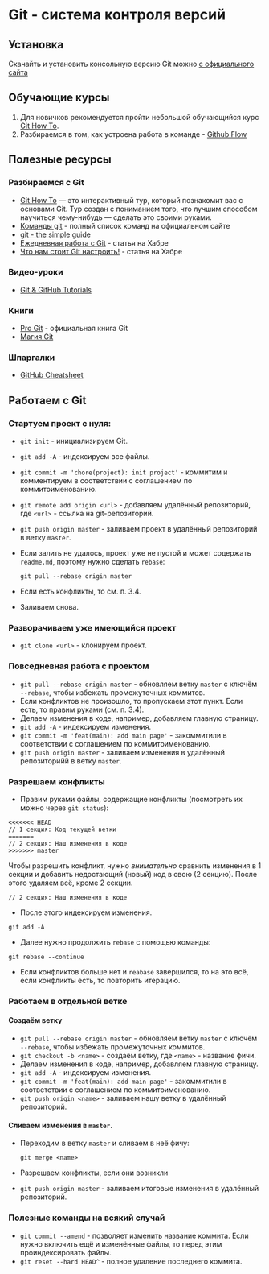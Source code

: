 # Git - система контроля версий

## Установка

Скачайть и установить консольную версию Git можно [с официального сайта](//git-scm.com/downloads)

## Обучающие курсы

1. Для новичков рекомендуется пройти небольшой обучающийся курс [Git How To](//githowto.com/ru).
1. Разбираемся в том, как устроена работа в команде - [Github Flow](//guides.github.com/introduction/flow/)

## Полезные ресурсы

### Разбираемся с Git

* [Git How To](//githowto.com/ru) — это интерактивный тур, который познакомит вас с основами Git. Тур создан с пониманием того, что лучшим способом научиться чему-нибудь — сделать это своими руками.
* [Команды git](//git-scm.com/book/commands) - полный список команд на официальном сайте
* [git - the simple guide](//rogerdudler.github.io/git-guide/)
* [Ежедневная работа с Git](//habrahabr.ru/post/174467/) - статья на Хабре
* [Что нам стоит Git настроить!](//habrahabr.ru/post/164297/) - статья на Хабре

### Видео-уроки

* [Git & GitHub Tutorials](//www.youtube.com/playlist?list=PLEACDDE80A79CE8E7)

### Книги

* [Pro Git](//git-scm.com/book/ru/v2) - официальная книга Git
* [Магия Git](//dl.dropboxusercontent.com/u/281916/delete/book.pdf)

### Шпаргалки

* [GitHub Cheatsheet](//raw.githubusercontent.com/github/training-kit/master/downloads/github-git-cheat-sheet.pdf)

## Работаем с Git

### Стартуем проект с нуля:

* `git init` - инициализируем Git.
* `git add -A` - индексируем все файлы.
* `git commit -m 'chore(project): init project'` - коммитим и комментируем в соответствии с соглашением по коммитоименованию.
* `git remote add origin <url>` - добавляем удалённый репозиторий, где `<url>` - ссылка на git-репозиторий.
* `git push origin master` - заливаем проект в удалённый репозиторий в ветку `master`.
* Если залить не удалось, проект уже не пустой и может содержать `readme.md`, поэтому нужно сделать `rebase`:

    ```
    git pull --rebase origin master
    ```

* Если есть конфликты, то см. п. 3.4.
* Заливаем снова.

### Разворачиваем уже имеющийся проект

* `git clone <url>` - клонируем проект.

### Повседневная работа с проектом

* `git pull --rebase origin master` - обновляем ветку `master` с ключём `--rebase`, чтобы избежать промежуточных коммитов.
* Если конфликтов не произошло, то пропускаем этот пункт. Если есть, то правим руками (см. п. 3.4).
* Делаем изменения в коде, например, добавляем главную страницу.
* `git add -A` - индексируем изменения.
* `git commit -m 'feat(main): add main page'` - закоммитили в соответствии с соглашением по коммитоименованию.
* `git push origin master` - заливаем изменения в удалённый репозиторийй в ветку `master`.

### Разрешаем конфликты

* Правим руками файлы, содержащие конфликты (посмотреть их можно через `git status`):

```
<<<<<<< HEAD
// 1 секция: Код текущей ветки
=======
// 2 секция: Наш изменения в коде
>>>>>>> master
```

Чтобы разрешить конфликт, нужно *внимательно* сравнить изменения в 1 секции и добавить недостающий (новый) код в свою (2 секцию). После этого удаляем всё, кроме 2 секции.

```
// 2 секция: Наш изменения в коде
```

* После этого индексируем изменения.
```
git add -A
```

* Далее нужно продолжить `rebase` с помощью команды:
```
git rebase --continue
```

* Если конфликтов больше нет и `reabase` завершился, то на это всё, если конфликты есть, то повторить итерацию.

### Работаем в отдельной ветке

#### Создаём ветку

* `git pull --rebase origin master` - обновляем ветку `master` с ключём `--rebase`, чтобы избежать промежуточных коммитов.
* `git checkout -b <name>` - создаём ветку, где `<name>` - название фичи.
* Делаем изменения в коде, например, добавляем главную страницу.
* `git add -A` - индексируем изменения.
* `git commit -m 'feat(main): add main page'` - закоммитили в соответствии с соглашением по коммитоименованию.
* `git push origin <name>` - заливаем нашу ветку в удалённый репозиторий.


#### Сливаем изменения в `master`.

* Переходим в ветку `master` и сливаем в неё фичу:

    ```
    git merge <name>
    ```

* Разрешаем конфликты, если они возникли
* `git push origin master` - заливаем итоговые изменения в удалённый репозиторий.

### Полезные команды на всякий случай

* `git commit --amend` - позволяет изменить название коммита. Если нужно включить ещё и изменённые файлы, то перед этим проиндексировать файлы.
* `git reset --hard HEAD^` - полное удаление последнего коммита.
